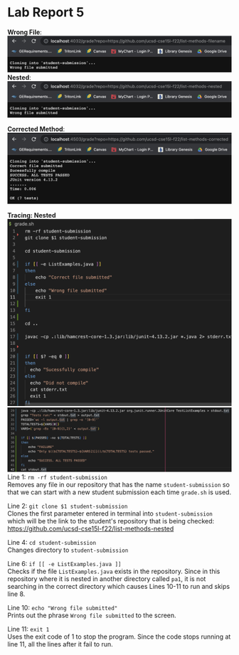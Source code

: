 # **Lab Report 5**
**Wrong File**:
![Images](Images/Wrong-file.png)
**Nested**:
![Images](Images/nested.png)

**Corrected Method**:
![Images](Images/correct-methods.png)

**Tracing: Nested**
![Images](Images/trace.png)
![Images](Images/trace-2.png)
Line 1: `rm -rf student-submission`   
 Removes any file in our repository that has the name `student-submission` so that we can start with a new student submission each time `grade.sh` is used.   

Line 2: `git clone $1 student-submission`   
Clones the first parameter entered in terminal into `student-submission` which will be the link to the student's repository that is being checked: https://github.com/ucsd-cse15l-f22/list-methods-nested


Line 4: `cd student-submission`   
Changes directory to `student-submission`

Line 6: `if [[ -e ListExamples.java ]]`   
Checks if the file `ListExamples.java` exists in the repository. Since in this repository where it is nested in another directory called `pa1`, it is not searching in the correct directory which causes Lines 10-11 to run and skips line 8.

Line 10: `echo "Wrong file submitted"`   
Prints out the phrase `Wrong file submitted` to the screen. 

Line 11: `exit 1`   
Uses the exit code of 1 to stop the program. Since the code stops running at line 11, all the lines after it fail to run. 

